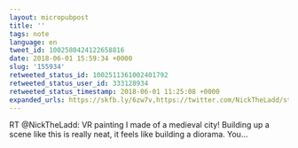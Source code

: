 ```yaml
---
layout: micropubpost
title: ''
tags: note
language: en
tweet_id: 1002580424122658816
date: 2018-06-01 15:59:34 +0000
slug: '155934'
retweeted_status_id: 1002511361002401792
retweeted_status_user_id: 333128934
retweeted_status_timestamp: 2018-06-01 11:25:08 +0000
expanded_urls: https://skfb.ly/6zw7v,https://twitter.com/NickTheLadd/status/1002511361002401793/photo/1,https://twitter.com/NickTheLadd/status/1002511361002401793/photo/1,https://twitter.com/NickTheLadd/status/1002511361002401793/photo/1
---
```

RT @NickTheLadd: VR painting I made of a medieval city! Building up a scene like this is really neat, it feels like building a diorama. You…
